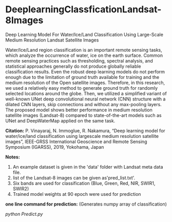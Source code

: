 # DeeplearningClassficationLandsat-8Images
Deep Learning Model For Water/Ice/Land Classification Using Large-Scale Medium Resolution Landsat Satellite Images


Water/Ice/Land region classification is an important remote sensing tasks, which analyze the occurrence of water, ice on the earth surface. Common remote sensing practices such as thresholding, spectral analysis, and statistical approaches generally do not produce globally reliable classification results. Even the robust deep learning models do not perform enough due to the limitation of ground truth available for training and the medium resolution of the Open satellite images. Therefore, in this research, we used a relatively easy method to generate ground truth for randomly selected locations around the globe. Then, we utilized a simplified variant of well-known UNet deep convolutional neural network (CNN) structure with a dilated CNN layers, skip connections and without any max-pooling layers. The proposed model shows better performance in medium resolution satellite images (Landsat-8) compared to state-of-the-art models such as UNet and DeepWaterMap applied on the same task.

**Citation:** P. Vinayaraj, N. Immoglue, R. Nakamura, “Deep learning model for water/ice/land classification using largescale medium resolution satellite images”, IEEE-GRSS International Geoscience and Remote Sensing Symposium (IGARSS), 2019, Yokohama, Japan

**Notes:** 
1. An example dataset is given in the 'data' folder with Landsat meta data file.  
2. list of the Landsat-8 images can be given as'pred_list.txt'. 
3. Six bands are used for classification (Blue, Green, Red, NIR, SWIR1, SWIR2)
4. Trained model weights at 90 epoch were used for prediction

**one line command for prediction:** (Generates numpy  array of classification)

*python Predict.py*


